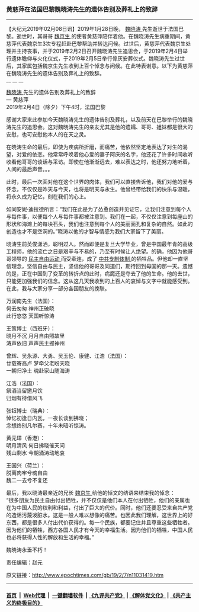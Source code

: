 ### 黄慈萍在法国巴黎魏晓涛先生的遗体告别及葬礼上的致辞
------------------------

<p>
 【大纪元2019年02月08日讯】2019年1月28日晚，
 <a href="http://www.epochtimes.com/gb/tag/%E9%AD%8F%E6%99%93%E6%B6%9B.html">
  魏晓涛
 </a>
 先生逝世于法国巴黎。逝世时，其哥哥
 <a href="http://www.epochtimes.com/gb/tag/%E9%AD%8F%E4%BA%AC%E7%94%9F.html">
  魏京生
 </a>
 的使者黄慈萍陪伴着他。在魏晓涛先生病重期间，黄慈萍代表魏京生3次专程赶赴巴黎帮助并转达问候。过世后，黄慈萍代表魏京生处理并主持丧事，并于2019年2月2日召开魏晓涛先生追思会，于2019年2月4日举行遗体瞻仰与火化仪式，于2019年2月5日举行骨灰安葬仪式。魏晓涛先生过世后，其家属包括魏京生先生收到上百个悼念与问候。在此特表谢意。以下为黄慈萍在魏晓涛先生的遗体告别及葬礼上的致辞。
 <br/>
 __ __ __
</p>
<p>
 <a href="http://www.epochtimes.com/gb/tag/%E9%AD%8F%E6%99%93%E6%B6%9B.html">
  魏晓涛
 </a>
 先生的遗体告别及葬礼上的致辞
 <br/>
 — 黄慈萍
 <br/>
 2019年2月4日（除夕）下午4时，法国巴黎
</p>
<p>
 感谢大家来此参加今天魏晓涛先生的遗体告别及葬礼，以及前天在巴黎举行的魏晓涛先生的追思会。这对魏晓涛先生的亲友尤其是他的遗孀、哥哥、姐妹都是很大的安慰，也可安慰他本人的在天之灵。
</p>
<p>
 在晓涛生命的最后，即使为疾病所折磨，而痛苦，他依然坚定地表达了对生的渴望，对爱的依恋。他常常呼唤着他心爱的妻子阿庆的名字，他还花了许多时间收听收看他哥哥的谈话与采访。即使在他渐渐远去，难以表达之时，他还努力地听着，人间的最后声音。。。
</p>
<p>
 此时，最后一次面对他在这个世界的肉体，我们可以直接告诉他，我们对他的爱与怀念，不仅仅是昨天与今天，也将是明天与永生。他曾经带给我们的快乐与温暖，将永久成为记忆，刻在我们的心上。
</p>
<p>
 如同安妮‧迪拉德所言：“我们在此是为了怂恿创造并见证它，让我们注意到每个人与每件事，以便每个人与每件事都被注意到。我们在一起，不仅仅注意到每座山的形状和海滩上的每块石头，我们也注意到每个人的美丽面孔和复杂的自然。如此的创造也才不是空洞的。”晓涛以他的才智与情感为我们大家留下了美丽。
</p>
<p>
 晓涛生前英俊潇洒，聪明过人。然而即便是复旦大学毕业，曾是中国最年青的高级工程师，他的流亡之日是艰辛与不易的，乃至有时候让人绝望。的确，他因为他哥哥领导的
 <a href="http://www.epochtimes.com/gb/tag/%E6%B0%91%E4%B8%BB%E8%87%AA%E7%94%B1%E8%BF%90%E5%8A%A8.html">
  民主自由运动
 </a>
 而受牵连，成了
 <a href="http://www.epochtimes.com/gb/tag/%E4%B8%AD%E5%85%B1%E4%B8%93%E5%88%B6%E4%BD%93%E5%88%B6.html">
  中共专制体制
 </a>
 的牺牲品。但他却一直坚信理念，坚信自由与民主，坚信他的哥哥及同道们，期待回到母国的那一天。遗憾的是，正在中国到了变革的转折点的此时，病魔还是夺去了他的生命。他的去世，只能更加强我们的信念。这从这几天我收到的上百人的哀悼与文字中就能感受到。在此，我与大家分享一部分各国朋友的挽联。
</p>
<p>
 万润南先生（法国）：
 <br/>
 何去匆匆 神州正破晓
 <br/>
 此行悠悠 天国听惊涛
</p>
<p>
 王策博士（西班牙）：
 <br/>
 晓月不沉 月月自由照故里
 <br/>
 涛声依旧 声声民主撼神州
</p>
<p>
 曾辉、吴永源、大勇、吴玉伦、康健、江浩（法国）：
 <br/>
 廿载寄高卢 梦牵父老盼天晓
 <br/>
 一朝归净土 魂赴家山随海涛
</p>
<p>
 江浩（法国）：
 <br/>
 祭酒当留邀月饮
 <br/>
 归烟有待借风飞
</p>
<p>
 张钰博士（瑞典）：
 <br/>
 悼忆初逢日内瓦，一夜长谈到拂晓；
 <br/>
 念想终别凡尔赛，十年未晤听惊涛。
</p>
<p>
 黄元璋（香港）：
 <br/>
 明月清风 何日拂晓催天问
 <br/>
 残山剩水 今朝涌涛动地哀
</p>
<p>
 王国兴（荷兰）：
 <br/>
 脱离肉牢兮魂自由
 <br/>
 魏二一去兮不复还
</p>
<p>
 最后，我以晓涛最亲近的兄长
 <a href="http://www.epochtimes.com/gb/tag/%E9%AD%8F%E4%BA%AC%E7%94%9F.html">
  魏京生
 </a>
 给他的悼文的结语来结束我的悼念：
 <br/>
 “很多朋友为民主自由付出牺牲，并不仅仅是他们本人在付出牺牲，他们的亲属也在为中国人民的权利和利益，付出了巨大的代价。同时，他们还要忍受来自共产党的造谣污蔑泼脏水。这是一般人难以想像的痛苦。也因此我们理解，这世界上的好东西，都是很多人付出代价获得的。每一个民族，都要记住并且尊重这些牺牲者。因为他们的牺牲，西方各国人民才有今天的幸福生活。因为他们的牺牲，中国人民也必将获得人性的解放和生活的幸福。”
</p>
<p>
 魏晓涛永垂不朽！
</p>
<p>
 责任编辑：赵元
</p>

原文链接：http://www.epochtimes.com/gb/19/2/7/n11031419.htm


------------------------
#### [首页](https://github.com/gfw-breaker/banned-news/blob/master/README.md) &nbsp;|&nbsp; [Web代理](https://github.com/labour-camp/helloworld) &nbsp;|&nbsp; [一键翻墙软件](https://github.com/gfw-breaker/nogfw/blob/master/README.md) &nbsp;| [《九评共产党》](https://github.com/gfw-breaker/9ping.md/blob/master/README.md#九评之一评共产党是什么) | [《解体党文化》](https://github.com/gfw-breaker/jtdwh.md/blob/master/README.md) | [《共产主义的终极目的》](https://github.com/gfw-breaker/gczydzjmd.md/blob/master/README.md)

